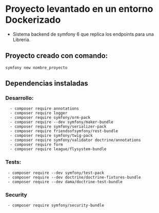 # Proyecto levantado en un entorno Dockerizado

- Sistema backend de symfony 6 que replica los endpoints para una Libreria.


## Proyecto creado con comando:

`symfony new nombre_proyecto`

## Dependencias instaladas


### Desarrollo:
```
  - composer require annotations 
  - composer require logger
  - composer require symfony/orm-pack  
  - composer require --dev symfony/maker-bundle
  - composer require symfony/serializer-pack
  - composer require friendsofsymfony/rest-bundle
  - composer require symfony/twig-pack
  - composer require symfony/validator doctrine/annotations
  - composer require form
  - composer require league/flysystem-bundle
```

### Tests:

```
 - composer require --dev symfony/test-pack
 - composer require --dev doctrine/doctrine-fixtures-bundle
 - composer require --dev dama/doctrine-test-bundle

```

### Security

```
 - composer require symfony/security-bundle


```
